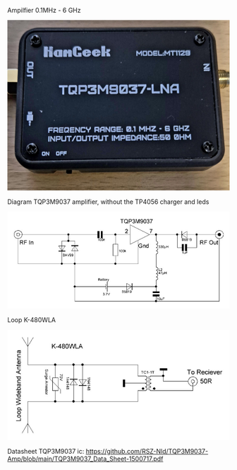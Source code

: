 Ampilfier 0.1MHz - 6 GHz

![Photo 1](https://github.com/RSZ-Nld/TQP3M9037-Amp/blob/main/TQP3M9037%20Amp%20Model%20%20MT1129.jpg)

Diagram TQP3M9037 amplifier, without the TP4056 charger and leds

![Photo 2](https://github.com/RSZ-Nld/TQP3M9037-Amp/blob/main/Amp%20TQP3M9037.JPG)

Loop K-480WLA

![Photo 2](https://github.com/RSZ-Nld/TQP3M9037-Amp/blob/main/Loop%20wideband.JPG)


Datasheet TQP3M9037 ic:
https://github.com/RSZ-Nld/TQP3M9037-Amp/blob/main/TQP3M9037_Data_Sheet-1500717.pdf
